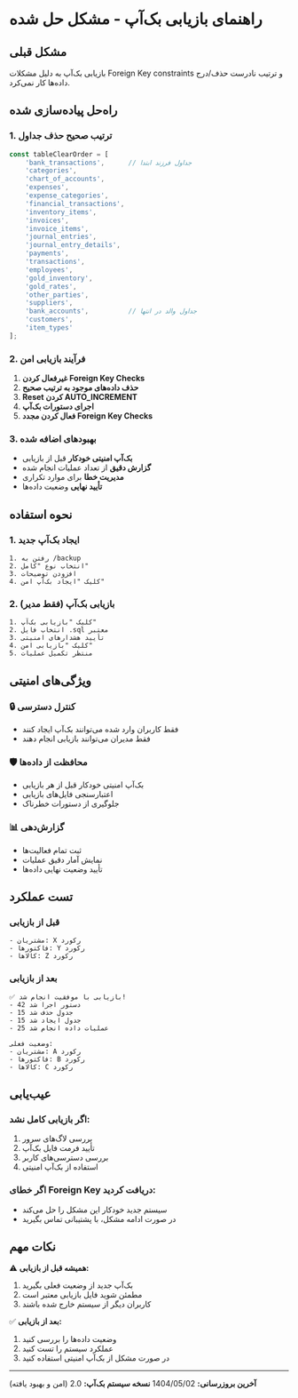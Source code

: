 # راهنمای بازیابی بک‌آپ - مشکل حل شده

## مشکل قبلی
بازیابی بک‌آپ به دلیل مشکلات Foreign Key constraints و ترتیب نادرست حذف/درج داده‌ها کار نمی‌کرد.

## راه‌حل پیاده‌سازی شده

### 1. ترتیب صحیح حذف جداول
```javascript
const tableClearOrder = [
    'bank_transactions',      // جداول فرزند ابتدا
    'categories', 
    'chart_of_accounts',
    'expenses',
    'expense_categories',
    'financial_transactions',
    'inventory_items',
    'invoices',
    'invoice_items',
    'journal_entries',
    'journal_entry_details',
    'payments',
    'transactions',
    'employees',
    'gold_inventory',
    'gold_rates',
    'other_parties',
    'suppliers',
    'bank_accounts',          // جداول والد در انتها
    'customers',
    'item_types'
];
```

### 2. فرآیند بازیابی امن
1. **غیرفعال کردن Foreign Key Checks**
2. **حذف داده‌های موجود به ترتیب صحیح**
3. **Reset کردن AUTO_INCREMENT**
4. **اجرای دستورات بک‌آپ**
5. **فعال کردن مجدد Foreign Key Checks**

### 3. بهبودهای اضافه شده
- **بک‌آپ امنیتی خودکار** قبل از بازیابی
- **گزارش دقیق** از تعداد عملیات انجام شده
- **مدیریت خطا** برای موارد تکراری
- **تأیید نهایی** وضعیت داده‌ها

## نحوه استفاده

### 1. ایجاد بک‌آپ جدید
```
1. رفتن به /backup
2. انتخاب نوع "کامل"
3. افزودن توضیحات
4. کلیک "ایجاد بک‌آپ امن"
```

### 2. بازیابی بک‌آپ (فقط مدیر)
```
1. کلیک "بازیابی بک‌آپ"
2. انتخاب فایل .sql معتبر
3. تأیید هشدارهای امنیتی
4. کلیک "بازیابی امن"
5. منتظر تکمیل عملیات
```

## ویژگی‌های امنیتی

### 🔒 کنترل دسترسی
- فقط کاربران وارد شده می‌توانند بک‌آپ ایجاد کنند
- فقط مدیران می‌توانند بازیابی انجام دهند

### 🛡️ محافظت از داده‌ها
- بک‌آپ امنیتی خودکار قبل از هر بازیابی
- اعتبارسنجی فایل‌های بازیابی
- جلوگیری از دستورات خطرناک

### 📊 گزارش‌دهی
- ثبت تمام فعالیت‌ها
- نمایش آمار دقیق عملیات
- تأیید وضعیت نهایی داده‌ها

## تست عملکرد

### قبل از بازیابی
```
- مشتریان: X رکورد
- فاکتورها: Y رکورد  
- کالاها: Z رکورد
```

### بعد از بازیابی
```
✅ بازیابی با موفقیت انجام شد!
- 42 دستور اجرا شد
- 15 جدول حذف شد
- 15 جدول ایجاد شد
- 25 عملیات داده انجام شد

وضعیت فعلی:
- مشتریان: A رکورد
- فاکتورها: B رکورد
- کالاها: C رکورد
```

## عیب‌یابی

### اگر بازیابی کامل نشد:
1. بررسی لاگ‌های سرور
2. تأیید فرمت فایل بک‌آپ
3. بررسی دسترسی‌های کاربر
4. استفاده از بک‌آپ امنیتی

### اگر خطای Foreign Key دریافت کردید:
- سیستم جدید خودکار این مشکل را حل می‌کند
- در صورت ادامه مشکل، با پشتیبانی تماس بگیرید

## نکات مهم

⚠️ **همیشه قبل از بازیابی:**
1. بک‌آپ جدید از وضعیت فعلی بگیرید
2. مطمئن شوید فایل بازیابی معتبر است
3. کاربران دیگر از سیستم خارج شده باشند

✅ **بعد از بازیابی:**
1. وضعیت داده‌ها را بررسی کنید
2. عملکرد سیستم را تست کنید
3. در صورت مشکل از بک‌آپ امنیتی استفاده کنید

---
**آخرین بروزرسانی:** 1404/05/02
**نسخه سیستم بک‌آپ:** 2.0 (امن و بهبود یافته)